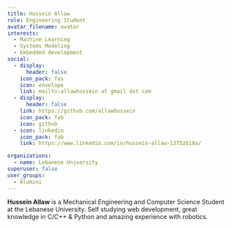 ```yaml
---
title: Hussein Allaw
role: Engineering Student
avatar_filename: avatar
interests:
  - Machine Learning
  - Systems Modeling
  - Embedded development
social:
  - display:
      header: false
    icon_pack: fas
    icon: envelope
    link: mailto:allawhussein at gmail dot com
  - display:
      header: false
    link: https://github.com/allawhussein
    icon_pack: fab
    icon: github
  - icon: linkedin
    icon_pack: fab
    link: https://www.linkedin.com/in/hussein-allaw-13752618a/

organizations:
  - name: Lebanese University
superuser: false
user_groups:
  - Alumini
---
```

<!--StartFragment-->

**Hussein Allaw** is a Mechanical Engineering and Computer Science Student at the Lebanese University. Self studying web development, great knowledge in C/C++ & Python and amazing experience with robotics. 



<!--EndFragment-->